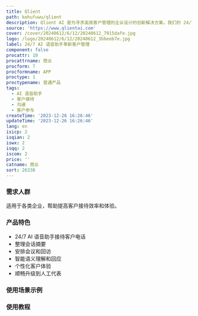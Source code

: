 ```yaml
---
title: Qlient
path: kehufuwu/qlient
description: Qlient AI 是为寻求高效客户管理的企业设计的创新解决方案。我们的 24/7 AI 语音助手自动化客户接待、简化沟通，并增强客户参与度。
source: 'https://www.qlientai.com'
cover: /cover/20240612/6/12/20240612_7915dafe.jpg
logo: /logo/20240612/6/12/20240612_3bbeeb7e.jpg
label: 24/7 AI 语音助手革新客户管理
component: false
procattr: 10
procattrname: 商业
procform: 7
procformname: APP
proctype: 1
proctypename: 普通产品
tags:
  - AI 语音助手
  - 客户接待
  - 沟通
  - 客户参与
createTime: '2023-12-26 16:26:46'
updateTime: '2023-12-26 16:26:46'
lang: en
isicp: 2
isqian: 2
iswx: 2
isqq: 2
iscom: 2
price: ''
catname: 商业
sort: 26338
---
```




### 需求人群
适用于各类企业，帮助提高客户接待效率和体验。

### 产品特色
- 24/7 AI 语音助手接待客户电话
- 整理会话摘要
- 安排会议和回访
- 智能语义理解和回应
- 个性化客户体验
- 顺畅升级到人工代表

### 使用场景示例


### 使用教程


  
